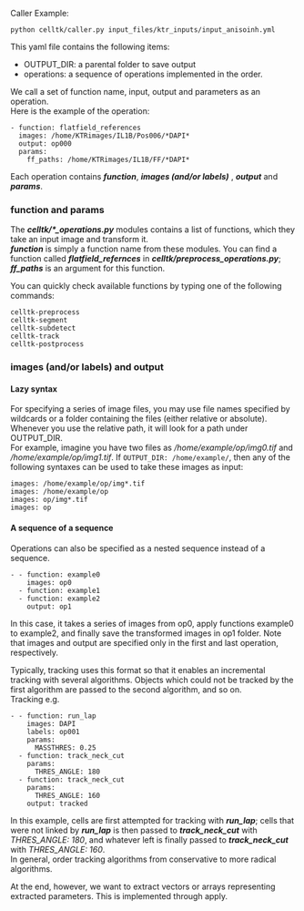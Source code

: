 Caller Example:
```
python celltk/caller.py input_files/ktr_inputs/input_anisoinh.yml
```
This yaml file contains the following items:
- OUTPUT_DIR: a parental folder to save output
- operations: a sequence of operations implemented in the order.


We call a set of function name, input, output and parameters as an operation.  
Here is the example of the operation:
```
- function: flatfield_references
  images: /home/KTRimages/IL1B/Pos006/*DAPI*
  output: op000
  params:
    ff_paths: /home/KTRimages/IL1B/FF/*DAPI*
```
Each operation contains ___function___, ___images (and/or labels)___ , ___output___ and ___params___.  


### function and params
The ___celltk\/\*\_operations.py___ modules contains a list of functions, which they take an input image and transform it.  
___function___ is simply a function name from these modules. You can find a function called ___flatfield\_refernces___ in ___celltk/preprocess\_operations.py___; ___ff_paths___ is an argument for this function.

You can quickly check available functions by typing one of the following commands:
```
celltk-preprocess
celltk-segment
celltk-subdetect
celltk-track
celltk-postprocess
```


### images (and/or labels) and output

#### Lazy syntax  
For specifying a series of image files, you may use file names specified by wildcards or a folder containing the files (either relative or absolute). Whenever you use the relative path, it will look for a path under OUTPUT_DIR.   
For example, imagine you have two files as _/home/example/op/img0.tif_ and _/home/example/op/img1.tif_. If `OUTPUT_DIR: /home/example/`, then any of the following syntaxes can be used to take these images as input:
```
images: /home/example/op/img*.tif
images: /home/example/op
images: op/img*.tif
images: op
```

#### A sequence of a sequence
Operations can also be specified as a nested sequence instead of a sequence. 

```
- - function: example0
    images: op0
  - function: example1
  - function: example2
    output: op1
```

In this case, it takes a series of images from op0, apply functions  example0 to example2, and finally save the transformed images in op1 folder. Note that images and output are specified only in the first and last operation, respectively.  

Typically, tracking uses this format so that it enables an incremental tracking with several algorithms. Objects which could not be tracked by the first algorithm are passed to the second algorithm, and so on.  
Tracking e.g.
```
- - function: run_lap
    images: DAPI
    labels: op001
    params:
      MASSTHRES: 0.25
  - function: track_neck_cut
    params:
      THRES_ANGLE: 180
  - function: track_neck_cut
    params:
      THRES_ANGLE: 160
    output: tracked
```
In this example, cells are first attempted for tracking with ___run\_lap___; cells that were not linked by ___run\_lap___ is then passed to ___track\_neck\_cut___ with _THRES\_ANGLE: 180_, and whatever left is finally passed to ___track\_neck\_cut___ with _THRES\_ANGLE: 160_.  
In general, order tracking algorithms from conservative to more radical algorithms.

At the end, however, we want to extract vectors or arrays representing extracted parameters. This is implemented through apply.



